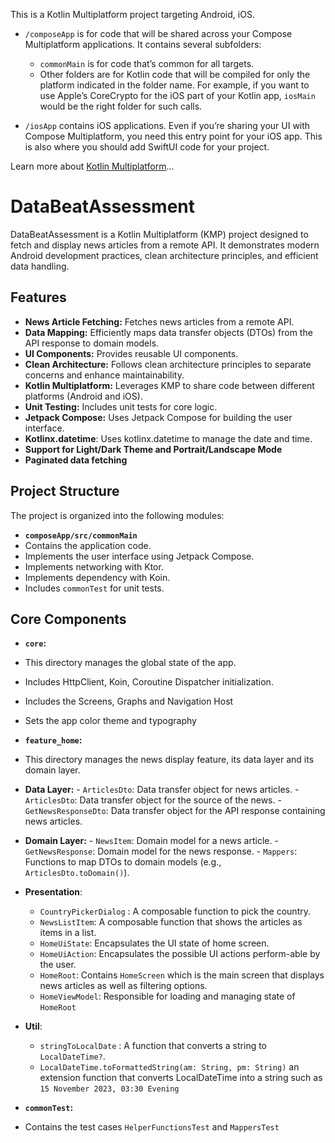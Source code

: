 This is a Kotlin Multiplatform project targeting Android, iOS.

* `/composeApp` is for code that will be shared across your Compose Multiplatform applications.
  It contains several subfolders:
  - `commonMain` is for code that’s common for all targets.
  - Other folders are for Kotlin code that will be compiled for only the platform indicated in the folder name.
    For example, if you want to use Apple’s CoreCrypto for the iOS part of your Kotlin app,
    `iosMain` would be the right folder for such calls.

* `/iosApp` contains iOS applications. Even if you’re sharing your UI with Compose Multiplatform, 
  you need this entry point for your iOS app. This is also where you should add SwiftUI code for your project.


Learn more about [Kotlin Multiplatform](https://www.jetbrains.com/help/kotlin-multiplatform-dev/get-started.html)…


# DataBeatAssessment

DataBeatAssessment is a Kotlin Multiplatform (KMP) project designed to fetch and display news articles from a remote API. It demonstrates modern Android development practices, clean architecture principles, and efficient data handling.

## Features

- **News Article Fetching:** Fetches news articles from a remote API.
- **Data Mapping:** Efficiently maps data transfer objects (DTOs) from the API response to domain models.
- **UI Components:** Provides reusable UI components.
- **Clean Architecture:** Follows clean architecture principles to separate concerns and enhance maintainability.
- **Kotlin Multiplatform:** Leverages KMP to share code between different platforms (Android and iOS).
- **Unit Testing:** Includes unit tests for core logic.
- **Jetpack Compose:** Uses Jetpack Compose for building the user interface.
- **Kotlinx.datetime**: Uses kotlinx.datetime to manage the date and time.
- **Support for Light/Dark Theme and Portrait/Landscape Mode**
- **Paginated data fetching**

## Project Structure

The project is organized into the following modules:

-   **`composeApp/src/commonMain`**
  - Contains the application code.
  - Implements the user interface using Jetpack Compose.
  - Implements networking with Ktor.
  - Implements dependency with Koin.
  - Includes `commonTest` for unit tests.

## Core Components

-  **`core`:**
  - This directory manages the global state of the app.
  - Includes HttpClient, Koin, Coroutine Dispatcher initialization.
  - Includes the Screens, Graphs and Navigation Host
  - Sets the app color theme and typography

-   **`feature_home`:**
  -   This directory manages the news display feature, its data layer and its domain layer.
  -   **Data Layer:**
    - `ArticlesDto`: Data transfer object for news articles.
    - `ArticlesDto`: Data transfer object for the source of the news.
    - `GetNewsResponseDto`: Data transfer object for the API response containing news articles.
  -   **Domain Layer:**
    -   `NewsItem`: Domain model for a news article.
    -   `GetNewsResponse`: Domain model for the news response.
    -   `Mappers`: Functions to map DTOs to domain models (e.g., `ArticlesDto.toDomain()`).
  - **Presentation**:
    - `CountryPickerDialog` : A composable function to pick the country.
    - `NewsListItem`: A composable function that shows the articles as items in a list.
    - `HomeUiState`: Encapsulates the UI state of home screen.
    - `HomeUiAction`: Encapsulates the possible UI actions perform-able by the user.
    - `HomeRoot`: Contains `HomeScreen` which is  the main screen that displays news articles as well as filtering options.
    - `HomeViewModel`: Responsible for loading and managing state of `HomeRoot`
  - **Util**:
    - `stringToLocalDate` : A function that converts a string to `LocalDateTime?`.
    - `LocalDateTime.toFormattedString(am: String, pm: String)` an extension function that converts LocalDateTime into a string such as `15 November 2023, 03:30 Evening`


-  **`commonTest`:**
  - Contains the test cases `HelperFunctionsTest` and `MappersTest`

